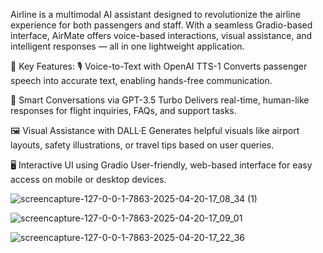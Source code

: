Airline is a multimodal AI assistant designed to revolutionize the airline experience for both passengers and staff. With a seamless Gradio-based interface, AirMate offers voice-based interactions, visual assistance, and intelligent responses — all in one lightweight application.

🔧 Key Features:
🎙️ Voice-to-Text with OpenAI TTS-1
Converts passenger speech into accurate text, enabling hands-free communication.

💬 Smart Conversations via GPT-3.5 Turbo
Delivers real-time, human-like responses for flight inquiries, FAQs, and support tasks.

🖼️ Visual Assistance with DALL·E
Generates helpful visuals like airport layouts, safety illustrations, or travel tips based on user queries.

🖥️ Interactive UI using Gradio
User-friendly, web-based interface for easy access on mobile or desktop devices.

![screencapture-127-0-0-1-7863-2025-04-20-17_08_34 (1)](https://github.com/user-attachments/assets/dda1d043-468d-41a9-ab1f-1054273f1ff1)


![screencapture-127-0-0-1-7863-2025-04-20-17_09_01](https://github.com/user-attachments/assets/d906ad9b-b5ff-455c-9e74-f1d380ec2e1f)


![screencapture-127-0-0-1-7863-2025-04-20-17_22_36](https://github.com/user-attachments/assets/c75a6c77-e6be-408e-af6f-82ebae4b8b7d)
